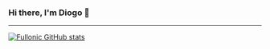 ### Hi there, I'm Diogo 👋
------------


[![Fullonic GitHub stats](https://github-readme-stats.vercel.app/api?username=fullonic&count_private=true&theme=gruvbox )]()

<!--
**fullonic/fullonic** is a ✨ _special_ ✨ repository because its `README.md` (this file) appears on your GitHub profile.
[![Top Langs](https://github-readme-stats.vercel.app/api/top-langs/?username=fullonic)](https://github.com/anuraghazra/github-readme-stats)
[![willianrod's wakatime stats](https://github-readme-stats.vercel.app/api/wakatime?username=dbf)](https://github.com/anuraghazra/github-readme-stats)
Here are some ideas to get you started:
https://github.com/abhisheknaiidu/awesome-github-profile-readme
- 🔭 I’m currently working on ...
- 🌱 I’m currently learning ...
- 👯 I’m looking to collaborate on ...
- 🤔 I’m looking for help with ...
- 💬 Ask me about ...
- 📫 How to reach me: ...
- 😄 Pronouns: ...
- ⚡ Fun fact: ...
-->
